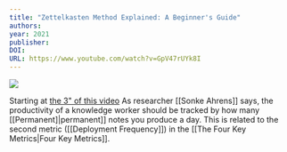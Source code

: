 ```yaml
---
title: "Zettelkasten Method Explained: A Beginner's Guide"
authors: 
year: 2021
publisher: 
DOI: 
URL: https://www.youtube.com/watch?v=GpV47rUYk8I
---
```


![](https://youtu.be/GpV47rUYk8I?t=180)

Starting at [the 3" of this video](https://youtu.be/GpV47rUYk8I?t=180)
As researcher [[Sonke Ahrens]] says, the productivity of a knowledge worker should be tracked by how many [[Permanent]|permanent]] notes you produce a day. This is related to the second metric ([[Deployment Frequency]]) in the [[The Four Key Metrics|Four Key Metrics]]. 
